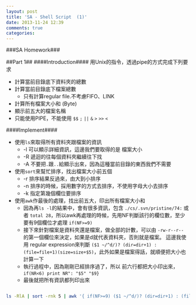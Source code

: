 ```yaml
---
layout: post
title: 'SA - Shell Script  (1)'
date: 2013-11-24 12:39
comments: true
categories: 
---
```

###SA Homework###

##Part 1##
####Introduction####
用Unix的指令，透過pipe的方式完成下列要求
- 計算當前目錄底下資料夾的總數
- 計算當前目錄底下檔案總數
	* 只有計算regular file.不考慮FIFO、LINK
- 計算所有檔案大小和 (Byte)
- 顯示前五大的檔案名稱
- 只能使用PIPE，不能使用 `$$` `;` `||` `&` `>` `>>` `<`

####Implement####
- 使用`ls`來取得所有資料夾跟檔案的資訊
	* -l  可以顯示詳細資訊，這邊我們要取得的是 檔案大小
  * -R  遞迴的往每個資料夾繼續往下找
  * -A  不要把`.`跟`..`給顯示出來，因為這種當前目錄的東西我們不需要
- 使用`sort`來幫忙排序，找出檔案大小前五個
	* -r  排序結果反過來，由大到小排序
  * -n  排序的時候，採用數字的方式去排序，不使用字母大小去排序
  * -k  指定第幾個欄位要排序
- 使用`awk`作最後的處理，找出前五大，印出所有檔案大小和
  * 因為再`ls -l`的結果中，會有很多資訊，包含 `./cs/.svn/pristine/74:` 或者 `total 28`，所以awk再處理的時候，先用NF判斷該行的欄位數，至少要有9個欄位才處理 `if(NF>=9)`
  * 接下來針對檔案是資料夾還是檔案，做全部的計數，可以由 `-rw-r--r--` 的第一個欄位來決定，如果是d就代表資料夾，否則就是檔案。 這邊我使用 regular expression來判斷 `($1 ~/^d/)? (dir=dir+1) : (file=file+1)(size=size+$5)`，此外如果是檔案得話，就順便把大小也計算一下
  * 執行過程中，因為剛剛已經排序過了，所以 前六行都把大小印出來， `if(NR<6) print NR": "$5" "$9}`
  * 最後就把所有資訊都列印出來
  
``` sh

ls -RlA | sort -rnk 5 | awk '{ if(NF>=9) ($1 ~/^d/)? (dir=dir+1) : (file=file+1)(size=size+$5); if(NR<6) print NR": "$5" "$9} END{ print "Dir = "dir"\n" "    File = " file"\n" "total = "size}'

```

